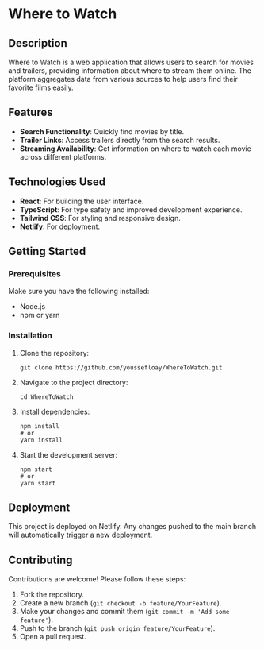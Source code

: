 # Where to Watch

## Description
Where to Watch is a web application that allows users to search for movies and trailers, providing information about where to stream them online. The platform aggregates data from various sources to help users find their favorite films easily.

## Features
- **Search Functionality**: Quickly find movies by title.
- **Trailer Links**: Access trailers directly from the search results.
- **Streaming Availability**: Get information on where to watch each movie across different platforms.

## Technologies Used
- **React**: For building the user interface.
- **TypeScript**: For type safety and improved development experience.
- **Tailwind CSS**: For styling and responsive design.
- **Netlify**: For deployment.

## Getting Started

### Prerequisites
Make sure you have the following installed:
- Node.js
- npm or yarn

### Installation
1. Clone the repository:
   ```
   git clone https://github.com/youssefloay/WhereToWatch.git
   ```
2. Navigate to the project directory:
   ```
   cd WhereToWatch
   ```
3. Install dependencies:
   ```
   npm install
   # or
   yarn install
   ```
4. Start the development server:
   ```
   npm start
   # or
   yarn start
   ```

## Deployment
This project is deployed on Netlify. Any changes pushed to the main branch will automatically trigger a new deployment.

## Contributing
Contributions are welcome! Please follow these steps:
1. Fork the repository.
2. Create a new branch (`git checkout -b feature/YourFeature`).
3. Make your changes and commit them (`git commit -m 'Add some feature'`).
4. Push to the branch (`git push origin feature/YourFeature`).
5. Open a pull request.


